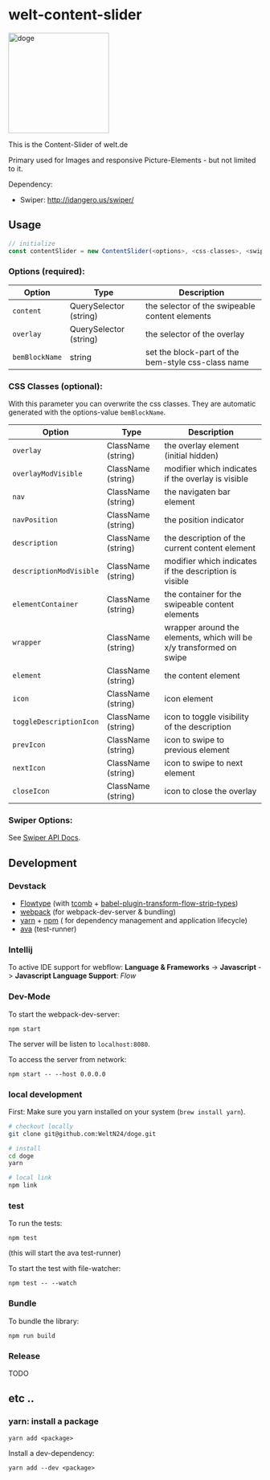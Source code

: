 # welt-content-slider

<img src="https://gist.githubusercontent.com/aweiher/fac10de0ab63536766a68eb8ae06a14b/raw/a107cc637afe64396fe9dc751e028aa36ec113b3/logo.png" alt="doge" title="wow such logo" width="200">

This is the Content-Slider of welt.de

Primary used for Images and responsive Picture-Elements - but not limited to it.

Dependency: 

- Swiper: http://idangero.us/swiper/

## Usage

```js
// initialize 
const contentSlider = new ContentSlider(<options>, <css-classes>, <swiper-options>);

```

### Options (required):

**Option** | Type | Description
--- | --- | ---
`content` | QuerySelector (string) | the selector of the swipeable content elements
`overlay` | QuerySelector (string) | the selector of the overlay
`bemBlockName` | string | set the block-part of the bem-style css-class name

### CSS Classes (optional):

With this parameter you can overwrite the css classes. They are automatic generated with the options-value `bemBlockName`.

**Option** | Type | Description
--- | --- | ---
`overlay` | ClassName (string) | the overlay element (initial hidden) 
`overlayModVisible` | ClassName (string) | modifier which indicates if the overlay is visible
`nav` | ClassName (string) | the navigaten bar element
`navPosition` | ClassName (string) | the position indicator
`description` | ClassName (string) | the description of the current content element
`descriptionModVisible` | ClassName (string) | modifier which indicates if the description is visible
`elementContainer` | ClassName (string) | the container for the swipeable content elements
`wrapper` | ClassName (string) | wrapper around the elements, which will be x/y transformed on swipe
`element` | ClassName (string) | the content element
`icon` | ClassName (string) | icon element
`toggleDescriptionIcon` | ClassName (string) | icon to toggle visibility of the description  
`prevIcon` | ClassName (string) | icon to swipe to previous element
`nextIcon` | ClassName (string) | icon to swipe to next element
`closeIcon` | ClassName (string) | icon to close the overlay


### Swiper Options:

See [Swiper API Docs](http://idangero.us/swiper/api/).


## Development

### Devstack 

- [Flowtype](https://flowtype.org/) (with [tcomb](https://github.com/gcanti/tcomb) + [babel-plugin-transform-flow-strip-types](https://github.com/babel/babel/tree/master/packages/babel-plugin-transform-flow-strip-types))
- [webpack](https://github.com/webpack/webpack) (for webpack-dev-server & bundling)
- [yarn](https://yarnpkg.com) + [npm](npmjs.com) ( for dependency management and application lifecycle)
- [ava](https://github.com/avajs/ava) (test-runner)

### Intellij

To active IDE support for webflow: **Language & Frameworks** -> **Javascript** -> **Javascript Language Support**: *Flow*


### Dev-Mode

To start the webpack-dev-server:

```
npm start
```

The server will be listen to `localhost:8080`.

To access the server from network: 

```
npm start -- --host 0.0.0.0
```

### local development

First: Make sure you yarn installed on your system (`brew install yarn`). 

```bash
# checkout locally
git clone git@github.com:WeltN24/doge.git

# install
cd doge
yarn

# local link
npm link

```


### test

To run the tests:

```
npm test
```
(this will start the ava test-runner)

To start the test with file-watcher:

```
npm test -- --watch
```


### Bundle

To bundle the library:

```
npm run build
```

### Release

TODO


## etc ..

### yarn: install a package

```
yarn add <package>
```

Install a dev-dependency:

```
yarn add --dev <package>
```
